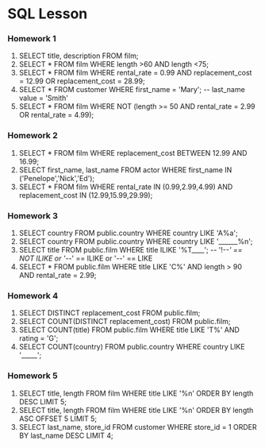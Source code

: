 # SQL Lesson

### Homework 1
1. SELECT title, description FROM film;
2. SELECT * FROM film WHERE length >60 AND length <75;
3. SELECT * FROM film WHERE rental_rate = 0.99 AND replacement_cost = 12.99 OR replacement_cost = 28.99;
4. SELECT * FROM customer WHERE first_name = 'Mary'; -- last_name value = 'Smith'
5. SELECT * FROM film WHERE NOT (length >= 50 AND rental_rate = 2.99 OR rental_rate = 4.99);


### Homework 2
1. SELECT * FROM film WHERE replacement_cost BETWEEN 12.99 AND 16.99;
2. SELECT first_name, last_name FROM actor WHERE first_name IN ('Penelope','Nick','Ed');
3. SELECT * FROM film WHERE rental_rate IN (0.99,2.99,4.99) AND replacement_cost IN (12.99,15.99,29.99);


### Homework 3
1. SELECT country FROM public.country WHERE country LIKE 'A%a';
2. SELECT country FROM public.country WHERE country LIKE '______%n';
3. SELECT title FROM public.film WHERE title ILIKE '%T____'; -- '!--*' == NOT ILIKE or '--*' == ILIKE or '--' == LIKE
4. SELECT * FROM public.film WHERE title LIKE 'C%' AND length > 90 AND rental_rate = 2.99;


### Homework 4
1. SELECT DISTINCT replacement_cost FROM public.film;
2. SELECT COUNT(DISTINCT replacement_cost) FROM public.film;
3. SELECT COUNT(title) FROM public.film WHERE title LIKE 'T%' AND rating = 'G';
4. SELECT COUNT(country) FROM public.country WHERE country LIKE '_____';


### Homework 5
1. SELECT title, length FROM film WHERE title LIKE '%n' ORDER BY length DESC LIMIT 5;
2. SELECT title, length FROM film WHERE title LIKE '%n' ORDER BY length ASC OFFSET 5 LIMIT 5;
3. SELECT last_name, store_id FROM customer WHERE store_id = 1 ORDER BY last_name DESC LIMIT 4;